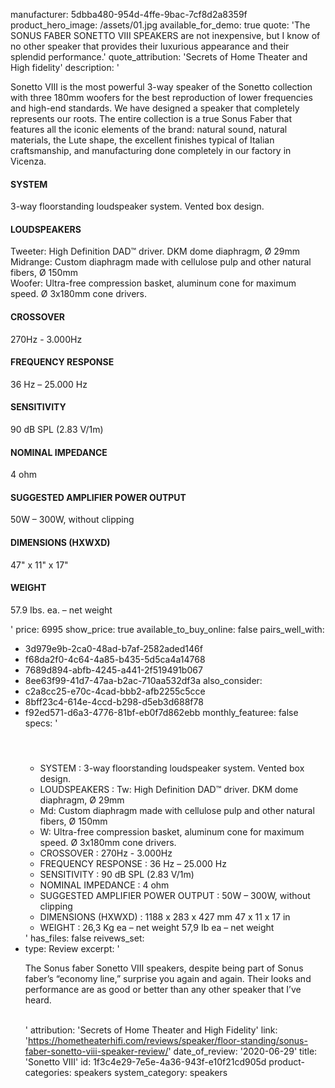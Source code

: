manufacturer: 5dbba480-954d-4ffe-9bac-7cf8d2a8359f
product_hero_image: /assets/01.jpg
available_for_demo: true
quote: 'The SONUS FABER SONETTO VIII SPEAKERS are not inexpensive, but I know of no other speaker that provides their luxurious appearance and their splendid performance.'
quote_attribution: 'Secrets of Home Theater and High fidelity'
description: '<p>Sonetto VIII is the most powerful 3-way speaker of the Sonetto collection with three 180mm woofers for the best reproduction of lower frequencies and high-end standards. We have designed a speaker that completely represents our roots. The entire collection is a true Sonus Faber that features all the iconic elements of the brand: natural sound, natural materials, the Lute shape, the excellent finishes typical of Italian craftsmanship, and manufacturing done completely in our factory in Vicenza.</p><h4>SYSTEM</h4><p>3-way floorstanding loudspeaker system. Vented box design.</p><h4>LOUDSPEAKERS</h4><p>Tweeter: High Definition DAD™ driver. DKM dome diaphragm, Ø 29mm<br>Midrange: Custom diaphragm made with cellulose pulp and other natural fibers, Ø 150mm<br>Woofer: Ultra-free compression basket, aluminum cone for maximum speed. Ø 3x180mm cone drivers.</p><h4>CROSSOVER</h4><p>270Hz - 3.000Hz</p><h4>FREQUENCY RESPONSE</h4><p>36 Hz – 25.000 Hz</p><h4>SENSITIVITY</h4><p>90 dB SPL (2.83 V/1m)</p><h4>NOMINAL IMPEDANCE</h4><p>4 ohm</p><h4>SUGGESTED AMPLIFIER POWER OUTPUT</h4><p>50W – 300W, without clipping</p><h4>DIMENSIONS (HXWXD)</h4><p>47" x 11" x 17"</p><h4>WEIGHT</h4><p>57.9 Ibs. ea. – net weight</p>'
price: 6995
show_price: true
available_to_buy_online: false
pairs_well_with:
  - 3d979e9b-2ca0-48ad-b7af-2582aded146f
  - f68da2f0-4c64-4a85-b435-5d5ca4a14768
  - 7689d894-abfb-4245-a441-2f519491b067
  - 8ee63f99-41d7-47aa-b2ac-710aa532df3a
also_consider:
  - c2a8cc25-e70c-4cad-bbb2-afb2255c5cce
  - 8bff23c4-614e-4ccd-b298-d5eb3d688f78
  - f92ed571-d6a3-4776-81bf-eb0f7d862ebb
monthly_featuree: false
specs: '<h4><br></h4><ul><li>SYSTEM : 3-way floorstanding loudspeaker system. Vented box design.<br></li><li>LOUDSPEAKERS : Tw: High Definition DAD™ driver. DKM dome diaphragm, Ø 29mm<br></li><li>Md: Custom diaphragm made with cellulose pulp and other natural fibers, Ø 150mm<br></li><li>W: Ultra-free compression basket, aluminum cone for maximum speed. Ø 3x180mm cone drivers.<br></li><li>CROSSOVER : 270Hz - 3.000Hz<br></li><li>FREQUENCY RESPONSE : 36 Hz – 25.000 Hz<br></li><li>SENSITIVITY : 90 dB SPL (2.83 V/1m)<br></li><li>NOMINAL IMPEDANCE : 4 ohm<br></li><li>SUGGESTED AMPLIFIER POWER OUTPUT : 50W – 300W, without clipping<br></li><li>DIMENSIONS (HXWXD) : 1188 x 283 x 427 mm 47 x 11 x 17 in<br></li><li>WEIGHT : 26,3 Kg ea – net weight 57,9 Ib ea – net weight<br></li></ul>'
has_files: false
reivews_set:
  -
    type: Review
    excerpt: '<p>The Sonus faber Sonetto VIII speakers, despite being part of Sonus faber’s “economy line,” surprise you again and again. Their looks and performance are as good or better than any other speaker that I’ve heard.<br><br></p>'
    attribution: 'Secrets of Home Theater and High Fidelity'
    link: 'https://hometheaterhifi.com/reviews/speaker/floor-standing/sonus-faber-sonetto-viii-speaker-review/'
    date_of_review: '2020-06-29'
title: 'Sonetto VIII'
id: 1f3c4e29-7e5e-4a36-943f-e10f21cd905d
product-categories: speakers
system_category: speakers
